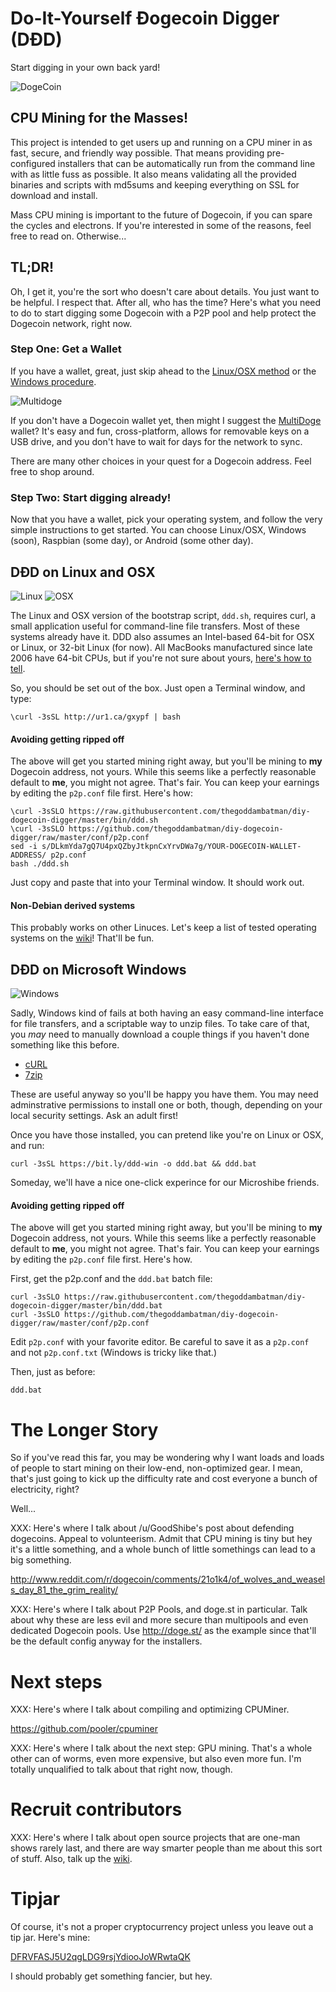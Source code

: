 # Do-It-Yourself Ðogecoin Digger (DÐD)
 
Start digging in your own back yard!

![DogeCoin](http://static.tumblr.com/ppdj5y9/Ae9mxmxtp/300coin.png)

## CPU Mining for the Masses!

This project is intended to get users up and running on a CPU miner in
as fast, secure, and friendly way possible. That means providing
pre-configured installers that can be automatically run from the command
line with as little fuss as possible. It also means validating all the
provided binaries and scripts with md5sums and keeping everything on
SSL for download and install.

Mass CPU mining is important to the future of Dogecoin, if you can spare
the cycles and electrons. If you're interested in some of the reasons,
feel free to read on. Otherwise...

## TL;DR!

Oh, I get it, you're the sort who doesn't care about details. You just want
to be helpful. I respect that. After all, who has the time? Here's what you
need to do to start digging some Dogecoin with a P2P pool and help protect
the Dogecoin network, right now.

### Step One: Get a Wallet

If you have a wallet, great, just skip ahead to the [Linux/OSX method](https://github.com/thegoddambatman/diy-dogecoin-digger#d%C3%90d-on-linux-and-osx)
or the [Windows procedure](https://github.com/thegoddambatman/diy-dogecoin-digger#d%C3%90d-on-microsoft-windows).

![Multidoge](http://i.imgur.com/SdFtBtgs.png)

If you don't have a Dogecoin wallet yet, then might I suggest the
[MultiDoge](http://multidoge.org/) wallet? It's easy and fun, cross-platform,
allows for removable keys on a USB drive, and you don't have to wait for days
for the network to sync.

There are many other choices in your quest for a Dogecoin address. Feel free
to shop around.

### Step Two: Start digging already!

Now that you have a wallet, pick your operating system, and follow the
very simple instructions to get started. You can choose Linux/OSX,
Windows (soon), Raspbian (some day), or Android (some other day).

## DÐD on Linux and OSX

![Linux](http://i.imgur.com/iEMgx2U.png) ![OSX](http://i.imgur.com/Mitgpaf.png)

The Linux and OSX version of the bootstrap script, `ddd.sh`,
requires curl, a small application useful for command-line file transfers.
Most of these systems already have it. DDD also assumes an Intel-based 64-bit
for OSX or Linux, or 32-bit Linux (for now). All MacBooks manufactured since
late 2006 have 64-bit CPUs, but if you're not sure about yours,
[here's how to tell](http://support.apple.com/kb/HT3696).

So, you should be set out of the box. Just open a Terminal window, and type:

````
\curl -3sSL http://ur1.ca/gxypf | bash
````

#### Avoiding getting ripped off

The above will get you started mining right away, but you'll be mining
to **my** Dogecoin address, not yours. While this seems like a perfectly
reasonable default to **me**, you might not agree. That's fair. You can
keep your earnings by editing the `p2p.conf` file first. Here's how:

````
\curl -3sSLO https://raw.githubusercontent.com/thegoddambatman/diy-dogecoin-digger/master/bin/ddd.sh
\curl -3sSLO https://github.com/thegoddambatman/diy-dogecoin-digger/raw/master/conf/p2p.conf
sed -i s/DLkmYda7gQ7U4pxQZbyJtkpnCxYrvDWa7g/YOUR-DOGECOIN-WALLET-ADDRESS/ p2p.conf
bash ./ddd.sh
````

Just copy and paste that into your Terminal window. It should work out.

#### Non-Debian derived systems

This probably works on other Linuces. Let's keep a list of tested
operating systems on the
[wiki](https://github.com/thegoddambatman/diy-dogecoin-digger/wiki/_pages)! That'll
be fun.

## DÐD on Microsoft Windows

![Windows](http://i.imgur.com/CVDmPUk.jpg)

Sadly, Windows kind of fails at both having an easy command-line interface
for file transfers, and a scriptable way to unzip files. To take care of that,
you *may* need to manually download a couple things if you haven't done something
like this before.

  * [cURL]()
  * [7zip]()

These are useful anyway so you'll be happy you have them. You may need adminstrative
permissions to install one or both, though, depending on your local security settings.
Ask an adult first!

Once you have those installed, you can pretend like you're on Linux or OSX, and run:

````
curl -3sSL https://bit.ly/ddd-win -o ddd.bat && ddd.bat
````

Someday, we'll have a nice one-click experince for our Microshibe friends.

#### Avoiding getting ripped off

The above will get you started mining right away, but you'll be mining
to **my** Dogecoin address, not yours. While this seems like a perfectly
reasonable default to **me**, you might not agree. That's fair. You can
keep your earnings by editing the `p2p.conf` file first. Here's how.

First, get the p2p.conf and the `ddd.bat` batch file:

````
curl -3sSLO https://raw.githubusercontent.com/thegoddambatman/diy-dogecoin-digger/master/bin/ddd.bat
curl -3sSLO https://github.com/thegoddambatman/diy-dogecoin-digger/raw/master/conf/p2p.conf
````

Edit `p2p.conf` with your favorite editor. Be careful to save it as a `p2p.conf`
and not `p2p.conf.txt` (Windows is tricky like that.)

Then, just as before:

````
ddd.bat
````

# The Longer Story

So if you've read this far, you may be wondering why I want loads and
loads of people to start mining on their low-end, non-optimized gear.
I mean, that's just going to kick up the difficulty rate and cost
everyone a bunch of electricity, right?

Well...

XXX: Here's where I talk about /u/GoodShibe's post about defending
dogecoins. Appeal to volunteerism. Admit that CPU mining is tiny but hey
it's a little something, and a whole bunch of little somethings can lead
to a big something.

http://www.reddit.com/r/dogecoin/comments/21o1k4/of_wolves_and_weasels_day_81_the_grim_reality/

XXX: Here's where I talk about P2P Pools, and doge.st in particular.
Talk about why these are less evil and more secure than multipools and
even dedicated Dogecoin pools. Use http://doge.st/ as the example since
that'll be the default config anyway for the installers.

# Next steps

XXX: Here's where I talk about compiling and optimizing CPUMiner.

https://github.com/pooler/cpuminer

XXX: Here's where I talk about the next step: GPU mining. That's a whole
other can of worms, even more expensive, but also even more fun. I'm
totally unqualified to talk about that right now, though.

# Recruit contributors

XXX: Here's where I talk about open source projects that are one-man
shows rarely last, and there are way smarter people than me about this
sort of stuff. Also, talk up the
[wiki](https://github.com/thegoddambatman/diy-dogecoin-digger/wiki/_pages).

# Tipjar

Of course, it's not a proper cryptocurrency project unless you leave out a tip jar. Here's mine:

[DFRVFASJ5U2qgLDG9rsjYdiooJoWRwtaQK](http://dogechain.info/address/DFRVFASJ5U2qgLDG9rsjYdiooJoWRwtaQK)

I should probably get something fancier, but hey.

